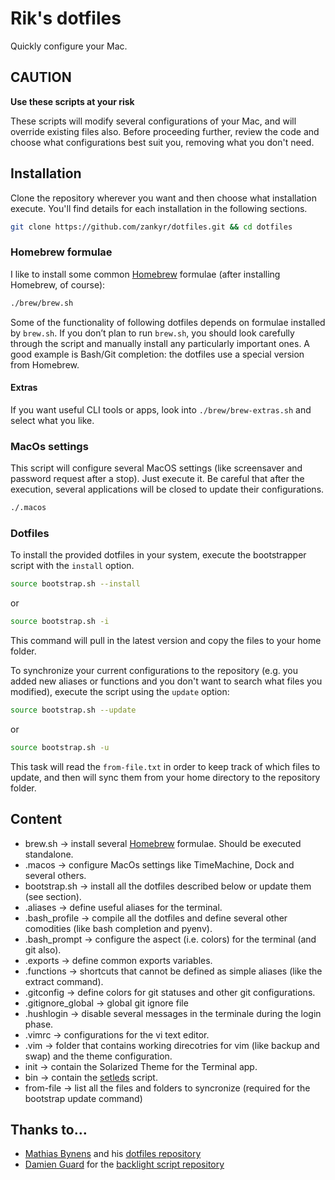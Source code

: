 # Rik's dotfiles
Quickly configure your Mac.

## CAUTION
**Use these scripts at your risk**

These scripts will modify several configurations of your Mac, and will override existing files also. Before proceeding further, review the code and choose what configurations best suit you, removing what you don't need.

## Installation

Clone the repository wherever you want and then choose what installation execute. You'll find details for each installation in the following sections.

```bash
git clone https://github.com/zankyr/dotfiles.git && cd dotfiles
```

### Homebrew formulae

I like to install some common [Homebrew](https://brew.sh/) formulae (after installing Homebrew, of course):

```bash
./brew/brew.sh
```

Some of the functionality of following dotfiles depends on formulae installed by `brew.sh`. If you don’t plan to run `brew.sh`, you should look carefully through the script and manually install any particularly important ones. A good example is Bash/Git completion: the dotfiles use a special version from Homebrew.

#### Extras
If you want useful CLI tools or apps, look into `./brew/brew-extras.sh` and select what you like.

### MacOs settings

This script will configure several MacOS settings (like screensaver and password request after a stop). Just execute it. Be careful that after the execution, several applications will be closed to update their configurations.

```bash
./.macos
```

### Dotfiles

To install the provided dotfiles in your system, execute the bootstrapper script with the `install` option.

```bash
source bootstrap.sh --install
```
or

```bash
source bootstrap.sh -i
```

This command will pull in the latest version and copy the files to your home folder.

To synchronize your current configurations to the repository (e.g. you added new aliases or functions and you don't want to search what files you modified), execute the script using the `update` option:
```bash
source bootstrap.sh --update
```
or

```bash
source bootstrap.sh -u
```
This task will read the `from-file.txt` in order to keep track of which files to update, and then will sync them from your home directory to the repository folder.


## Content
* brew.sh -> install several [Homebrew](https://brew.sh/) formulae. Should be executed standalone.
* .macos -> configure MacOs settings like TimeMachine, Dock and several others.
* bootstrap.sh -> install all the dotfiles described below or update them (see section).
* .aliases -> define useful aliases for the terminal.
* .bash_profile -> compile all the dotfiles and define several other comodities (like bash completion and pyenv).
* .bash_prompt -> configure the aspect (i.e. colors) for the terminal (and git also).
* .exports -> define common exports variables.
* .functions -> shortcuts that cannot be defined as simple aliases (like the extract command).
* .gitconfig -> define colors for git statuses and other git configurations.
* .gitignore_global -> global git ignore file
* .hushlogin -> disable several messages in the terminale during the login phase.
* .vimrc -> configurations for the vi text editor.
* .vim -> folder that contains working direcotries for vim (like backup and swap) and the theme configuration.
* init -> contain the Solarized Theme for the Terminal app.
* bin -> contain the [setleds](https://github.com/damieng/setledsmac) script.
* from-file -> list all the files and folders to syncronize (required for the bootstrap update command)

## Thanks to…

* [Mathias Bynens](https://mathiasbynens.be/) and his [dotfiles repository](https://github.com/mathiasbynens/dotfiles)
* [Damien Guard](https://damieng.com/) for the [backlight script repository](https://github.com/damieng/setledsmac)
